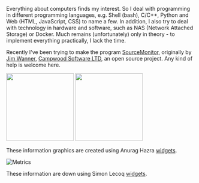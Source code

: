 Everything about computers finds my interest. So I deal with programming in different programming languages, e.g. Shell (bash), C/C++, Python and Web (HTML, JavaScript, CSS) to name a few. In addition, I also try to deal with technology in hardware and software, such as NAS (Network Attached Storage) or Docker. Much remains (unfortunately) only in theory - to implement everything practically, I lack the time.

Recently I've been trying to make the program [SourceMonitor], originally by [Jim Wanner], [Campwood Software LTD], an open source project. Any kind of help is welcome here.

<p>  
<img height="180em" src="https://github-readme-stats.vercel.app/api?username=ThirtySomething&include_all_commits=true&show_icons=true&hide_border=true&count_private=true&theme=transparent" />
<img height="180em" src="https://github-readme-stats.vercel.app/api/top-langs/?username=ThirtySomething&include_all_commits=true&count_private=true&show_icons=true&hide_border=true&layout=compact&hide=lua&langs_count=8&theme=transparent"/>  
</p>  

These information graphics are created using Anurag Hazra [widgets][anuraghazra].

![Metrics](https://metrics.lecoq.io/ThirtySomething?template=classic&base=header%2C%20activity%2C%20community%2C%20repositories%2C%20metadata&base.indepth=false&base.hireable=false&base.skip=false&config.timezone=Europe%2FBerlin)

These information are down using Simon Lecoq [widgets][lowlighter].

[anuraghazra]: https://github.com/anuraghazra/github-readme-stats
[lowlighter]: https://github.com/lowlighter/metrics
[Campwood Software LTD]: https://www.campwoodsw.com/sourcemonitor.html
[Jim Wanner]: https://campwoodsw.com/emcomp/about-us/
[SourceMonitor]: https://github.com/SourceMonitor/SM-Info

